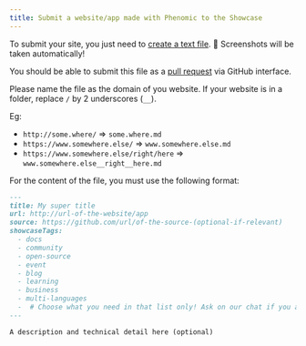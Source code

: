 ```yaml
---
title: Submit a website/app made with Phenomic to the Showcase
---
```


To submit your site, you just need to
[create a text file](https://github.com/phenomic/phenomic/new/master/website/content/showcase/entry/).
🚀 Screenshots will be taken automatically!

You should be able to submit this file as a
[pull request](https://help.github.com/articles/creating-a-pull-request/) via
GitHub interface.

Please name the file as the domain of you website. If your website is in a
folder, replace `/` by 2 underscores (`__`).

Eg:

- `http://some.where/` => `some.where.md`
- `https://www.somewhere.else/` => `www.somewhere.else.md`
- `https://www.somewhere.else/right/here` =>
  `www.somewhere.else__right__here.md`

For the content of the file, you must use the following format:

```md
---
title: My super title
url: http://url-of-the-website/app
source: https://github.com/url/of-the-source-(optional-if-relevant)
showcaseTags:
  - docs
  - community
  - open-source
  - event
  - blog
  - learning
  - business
  - multi-languages
  -  # Choose what you need in that list only! Ask on our chat if you are not sure :)
---

A description and technical detail here (optional)
```
